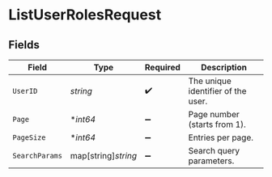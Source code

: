 # ListUserRolesRequest


## Fields

| Field                              | Type                               | Required                           | Description                        |
| ---------------------------------- | ---------------------------------- | ---------------------------------- | ---------------------------------- |
| `UserID`                           | *string*                           | :heavy_check_mark:                 | The unique identifier of the user. |
| `Page`                             | **int64*                           | :heavy_minus_sign:                 | Page number (starts from 1).       |
| `PageSize`                         | **int64*                           | :heavy_minus_sign:                 | Entries per page.                  |
| `SearchParams`                     | map[string]*string*                | :heavy_minus_sign:                 | Search query parameters.           |